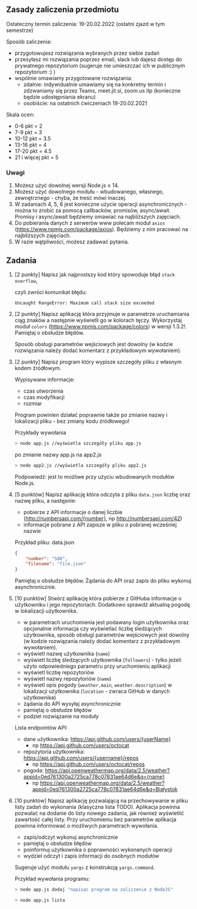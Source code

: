 ## Zasady zaliczenia przedmiotu

Ostateczny termin zaliczenia: 19-20.02.2022 (ostatni zjazd w tym semestrze)

Sposób zaliczenia:
- przygotowujesz rozwiązania wybranych przez siebie zadań
- przesyłasz mi rozwiązania poprzez email, slack lub dajesz dostęp do prywatnego repozytorium (sugeruje nie umieszczać ich w publicznym repozytorium :) )
- wspólnie omawiamy przygotowane rozwiązania:
    - zdalnie: indywidualnie umawiamy się na konkretny termin i zdzwaniamy się przez Teams, meet.jit.si, zoom.us itp (konieczne będzie udostępniania ekranu)
    - osobiście: na ostatnich ćwiczeniach 19-20.02.2021

Skala ocen:
- 0-6 pkt = 2
- 7-9 pkt = 3
- 10-12 pkt = 3.5
- 13-16 pkt = 4
- 17-20 pkt = 4.5
- 21 i więcej pkt = 5

### **Uwagi**
1. Możesz użyć dowolnej wersji Node.js &ge; 14.
2. Możesz użyć dowolnego modułu - wbudowanego, własnego, zewnętrznego - chyba, że treść mówi inaczej.
3. W zadaniach 4, 5, 6 jest konieczne użycie operacji asynchronicznych - można to zrobić za pomocą callbacków, promisów, async/await. Promisy i async/await będziemy omawiać na najbliższych zajęciach.
4. Do pobierania danych z serwerów www polecam moduł `axios` (https://www.npmjs.com/package/axios). Będziemy z nim pracować na najbliższych zajęciach.
5. W razie wątpliwości, możesz zadawać pytania.

## Zadania

1. [2 punkty] Napisz jak najprostszy kod który spowoduje błąd `stack overflow`,

    czyli zwróci komunikat błędu:

    ```
    Uncaught RangeError: Maximum call stack size exceeded
    ```

2. [2 punkty] Napisz aplikację która przyjmuje w parametrze uruchamiania ciąg znaków a następnie wyświetli go w kolorach tęczy. Wykorzystaj moduł `colors` (https://www.npmjs.com/package/colors) w wersji 1.3.2!. Pamiętaj o obsłudze błędów.

    Sposób obsługi parametrów wejściowych jest dowolny (w kodzie rozwiązania należy dodać komentarz z przykładowym wywołaniem).

3. [2 punkty] Napisz program który wypisze szczegóły pliku z własnym kodem źródłowym.

    Wypisywane informacje:
    - czas utworzenia
    - czas modyfikacji
    - rozmiar

    Program powinien działać poprawnie także po zmianie nazwy i lokalizacji pliku - bez zmiany kodu źródłowego!

    Przykłady wywołania
    ```bash
    > node app.js //wyświetla szczegóły pliku app.js
    ```
    po zmianie nazwy app.js na app2.js
    ```bash
    > node app2.js //wyświetla szczegóły pliku app2.js
    ```
    Podpowiedź: jest to możliwe przy użyciu wbudowanych modułów Node.js.

4. [5 punktów] Napisz aplikację która odczyta z pliku `data.json` liczbę oraz nazwę pliku, a następnie:
    - pobierze z API informacje o danej liczbie (http://numbersapi.com/{number}, np http://numbersapi.com/42)
    - informacje pobrane z API zapisze w pliku o pobranej wcześniej nazwie

    Przykład pliku: data.json
    ``` JSON
    {
        "number": "588",
        "filename": "file.json"
    }
    ```

    Pamiętaj o obsłudze błędów. Żądania do API oraz zapis do pliku wykonuj asynchronicznie.

5. [10 punktów] Stwórz aplikację która pobierze z GitHuba informacje o użytkowniku i jego repozytoriach. Dodatkowo sprawdź aktualną pogodę w lokalizacji użytkownika.
    - w parametrach uruchomienia jest podawany login użytkownika oraz opcjonalnie informacja czy wyświetlać liczbę śledzących użytkownika, sposób obsługi parametrów wejściowych jest dowolny (w kodzie rozwiązania należy dodać komentarz z przykładowym wywołaniem).
    - wyświetl nazwę użytkownika (`name`)
    - wyświetl liczbę śledzących użytkownika (`followers`) - tylko jeżeli użyto odpowiedniego parametru przy uruchomieniu aplikacji
    - wyświetl liczbę repozytoriów
    - wyświetl nazwy repozytoriów (`name`)
    - wyświetl opis pogody (`weather.main`, `weather.description`) w lokalizacji użytkownika (`location` - zwraca GitHub w danych użytkownika)
    - żądania do API wysyłaj asynchronicznie
    - pamiętaj o obsłudze błędów
    - podziel rozwiązanie na moduły

    Lista endpointów API:
    - dane użytkownika: https://api.github.com/users/{userName}
        - np https://api.github.com/users/octocat
    - repozytoria użytkownika: https://api.github.com/users/{username}/repos
        - np https://api.github.com/users/octocat/repos   
    - pogoda: https://api.openweathermap.org/data/2.5/weather?appid=0ed761300a2725ca778c07831ae64d6e&q={name}
        - np https://api.openweathermap.org/data/2.5/weather?appid=0ed761300a2725ca778c07831ae64d6e&q=Białystok

6. [10 punktów] Napisz aplikację pozwalającą na przechowywanie w pliku listy zadań do wykonania (klasyczna lista TODO). Aplikacja powinna pozwalać na dodanie do listy nowego zadania, jak również wyświetlić zawartość całej listy. Przy uruchomieniu bez parametrów aplikacja powinna informować o możliwych parametrach wywołania.

    - zapis/odczyt wykonuj asynchronicznie
    - pamiętaj o obsłudze błędów
    - poinformuj użytkownika o poprawności wykonanych operacji
    - wydziel odczyt i zapis informacji do osobnych modułów

    Sugeruje użyć modułu `yargs` z konstrukcją `yargs.command`. 

    Przykład wywołania programu:
    ```bash
    > node app.js dodaj "napisac program na zaliczenie z NodeJS"
    ```

    ```bash
    > node app.js lista
    ```
